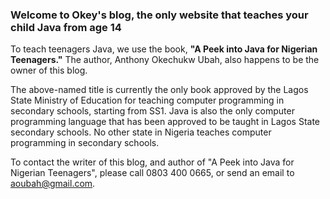 ### Welcome to Okey's blog, the only website that teaches your child Java from age 14

To teach teenagers Java, we use the book, **"A Peek into Java for Nigerian Teenagers."** The author, Anthony Okechukw Ubah, also happens to be the owner of this blog. 

The above-named title is currently the only book approved by the Lagos State Ministry of Education for teaching computer programming in secondary schools, starting from SS1. Java is also the only computer programming language that has been approved to be taught in Lagos State secondary schools. No other state in Nigeria teaches computer programming in secondary schools.

To contact the writer of this blog, and author of "A Peek into Java for Nigerian Teenagers", please call 0803 400 0665, or send an email to aoubah@gmail.com.
